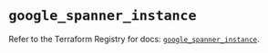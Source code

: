 # `google_spanner_instance`

Refer to the Terraform Registry for docs: [`google_spanner_instance`](https://registry.terraform.io/providers/hashicorp/google-beta/5.42.0/docs/resources/google_spanner_instance).
